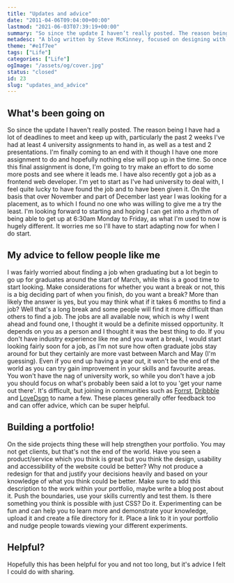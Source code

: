 ```yaml
---
title: "Updates and advice"
date: "2011-04-06T09:04:00+00:00"
lastmod: "2021-06-03T07:39:19+00:00"
summary: "So since the update I haven’t really posted. The reason being I have had a lot of deadlines to meet and keep up with, particularly the past 2 weeks I’ve had at least 4 university assignments to hand in, as well as a test and 2 presentations. I’m finally coming to an end with it though I have one more assignment to do and hopefully nothing else will pop up in the time. So once this final assignment is done, I’m going to try make an effort to do some more posts and see where it leads me."
metadesc: "A blog written by Steve McKinney, focused on designing with Illustrator and writing maintainable CSS."
theme: "#e1f7ee"
tags: ["Life"]
categories: ["Life"]
ogImage: "/assets/og/cover.jpg"
status: "closed"
id: 23
slug: "updates_and_advice"
---
```


## What's been going on

So since the update I haven't really posted. The reason being I have had a lot of deadlines to meet and keep up with, particularly the past 2 weeks I've had at least 4 university assignments to hand in, as well as a test and 2 presentations. I'm finally coming to an end with it though I have one more assignment to do and hopefully nothing else will pop up in the time. So once this final assignment is done, I'm going to try make an effort to do some more posts and see where it leads me. I have also recently got a job as a frontend web developer. I'm yet to start as I've had university to deal with, I feel quite lucky to have found the job and to have been given it. On the basis that over November and part of December last year I was looking for a placement, as to which I found no one who was willing to give me a try the least. I'm looking forward to starting and hoping I can get into a rhythm of being able to get up at 6:30am Monday to Friday, as what I'm used to now is hugely different. It worries me so I'll have to start adapting now for when I do start.

## My advice to fellow people like me

I was fairly worried about finding a job when graduating but a lot begin to go up for graduates around the start of March, while this is a good time to start looking. Make considerations for whether you want a break or not, this is a big deciding part of when you finish, do you want a break? More than likely the answer is yes, but you may think what if it takes 6 months to find a job? Well that's a long break and some people will find it more difficult than others to find a job. The jobs are all available now, which is why I went ahead and found one, I thought it would be a definite missed opportunity. It depends on you as a person and I thought it was the best thing to do. If you don't have industry experience like me and you want a break, I would start looking fairly soon for a job, as I'm not sure how often graduate jobs stay around for but they certainly are more vast between March and May (I'm guessing). Even if you end up having a year out, it won't be the end of the world as you can try gain improvement in your skills and favourite areas. You won't have the nag of university work, so while you don't have a job you should focus on what's probably been said a lot to you 'get your name out there'. It's difficult, but joining in communities such as [Forrst](http://forrst.com "A web community focused on a lot of web technologies"), [Dribbble](http://dribbble.com "Dribbble is primarily a design community") and [LoveDsgn](http://lovedsgn.com "Like Dribbble, LoveDsgn is a design community too.") to name a few. These places generally offer feedback too and can offer advice, which can be super helpful.

## Building a portfolio!

On the side projects thing these will help strengthen your portfolio. You may not get clients, but that's not the end of the world. Have you seen a product/service which you think is great but you think the design, usability and accessibility of the website could be better? Why not produce a redesign for that and justify your decisions heavily and based on your knowledge of what you think could be better. Make sure to add this description to the work within your portfolio, maybe write a blog post about it. Push the boundaries, use your skills currently and test them. Is there something you think is possible with just CSS? Do it. Experimenting can be fun and can help you to learn more and demonstrate your knowledge, upload it and create a file directory for it. Place a link to it in your portfolio and nudge people towards viewing your different experiments.

## Helpful?

Hopefully this has been helpful for you and not too long, but it's advice I felt I could do with sharing.
